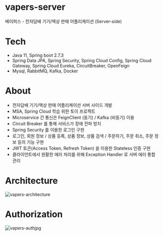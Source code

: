 # vapers-server

베이퍼스 - 전자담배 기기/액상 판매 어플리케이션 (Server-side)

# Tech

- Java 11, Spring boot 2.7.3
- Spring Data JPA, Spring Security, Spring Cloud Config, Spring Cloud Gateway, Spring Cloud Eureka, CircuitBreaker, OpenFeign
- Mysql, RabbitMQ, Kafka, Docker
&nbsp;

# About

- 전자담배 기기/액상 판매 어플리케이션 서버 사이드 개발
- MSA, Spring Cloud 학습 위한 토이 프로젝트
- Microservice 간 통신은 FeignClient (동기) / Kafka (비동기) 이용
- Circuit Breaker 를 통해 서비스가 장애 전파 방지
- Spring Security 를 이용한 로그인 구현
- 로그인, 회원 정보 / 상품 등록, 상품 정보, 상품 검색 / 주문하기, 주문 취소, 주문 정보 등의 기능 구현
- JWT 토큰(Access Token, Refresh Token) 을 이용한 Stateless 인증 구현
- 클라이언트에서 원활한 에러 처리를 위해 Exception Handler 로 서버 에러 통합 관리
&nbsp;


# Architecture
![vapers-architecture](https://user-images.githubusercontent.com/46643781/189474389-7fe3aced-6f99-4a19-b142-2631e6c1da7c.jpg)
&nbsp;



# Authorization
![vapers-authjpg](https://user-images.githubusercontent.com/46643781/189474379-fbbf8ccd-c5d4-4a27-955b-1471ce7ca03e.jpg)

